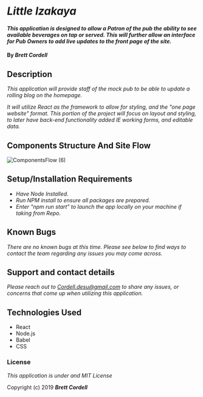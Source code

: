 
# _Little Izakaya_

#### _This application is designed to allow a Patron of the pub the ability to see available beverages on tap or served. This will further allow an interface for Pub Owners to add live updates to the front page of the site._

#### By _**Brett Cordell**_

## Description

_This application will provide staff of the mock pub to be able to update a rolling blog on the homepage._

_It will utilize React as the framework to allow for styling, and the "one page website" format. This portion of the project will focus on layout and styling, to later have back-end functionality added IE working forms, and editable data._

## Components Structure And Site Flow

![ComponentsFlow (6)](https://user-images.githubusercontent.com/50305423/75056611-3e8ffd80-548c-11ea-9c0f-cd999c0907e1.jpg)


## Setup/Installation Requirements

* _Have Node Installed._
* _Run NPM install to ensure all packages are prepared._
* _Enter "npm run start" to launch the app locally on your machine if taking from Repo._

## Known Bugs

_There are no known bugs at this time. Please see below to find ways to contact the team regarding any issues you may come across._

## Support and contact details

_Please reach out to Cordell.desu@gmail.com to share any issues, or concerns that come up when utilizing this application._

## Technologies Used

* React
* Node.js
* Babel
* CSS


### License

*This application is under and MIT License*

Copyright (c) 2019 **_Brett Cordell_**
